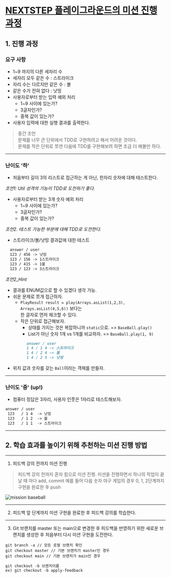# [NEXTSTEP 플레이그라운드의 미션 진행 과정](https://github.com/next-step/nextstep-docs/blob/master/playground/README.md)
## 1. 진행 과정
### 요구 사항
* 1~9 까지의 다른 세자리 수
* 세자리 모두 같은 수 : 스트라이크
* 자리 수는 다르지만 같은 수 : 볼
* 같은 수가 전혀 없다 : 낫띵
* 사용자로부터 받는 입력 예외 처리
  * 1~9 사이에 있는가?
  * 3글자인가?
  * 중복 값이 있는가?
* 사용자 입력에 대한 실행 결과를 출력한다.

> 중간 조언<br> 문제를 너무 큰 단위에서 TDD로 구현하려고 해서 어려운 것이다.<br>문제를 작은 단위로 쪼갠 다음에 TDD를 구현해보려 하면 조금 더 해볼만 하다.
---
### 난이도 '하'
* 처음부터 길이 3의 리스트로 접근하는 게 아닌, 한자리 숫자에 대해 테스트한다.


_조언1: Util 성격의 기능이 TDD로 도전하기 좋다._
* 사용자로부터 받는 3개 숫자 예외 처리
    * 1~9 사이에 있는가?
    * 3글자인가?
    * 중복 값이 있는가?

_조언2. 테스트 가능한 부분에 대해 TDD로 도전한다._
* 스트라이크/볼/낫띵 결과값에 대한 테스트
```markdown
  answer / user
  123 / 456 -> 낫띵
  123 / 156 -> 1스트라이크
  123 / 415 -> 1볼
  123 / 123 -> 3스트라이크
```
_조언2_Hint_
* 결과를 ENUM값으로 할 수 있겠다 생각 가능.
* 쉬운 문제로 쪼개 접근하자.
  * `PlayResult result = play(Arrays.asList(1,2,3), Arrays.asList(4,5,6))` 보다는<br>한 글자로 먼저 체크할 수 있다.
  * 작은 단위로 접근해보자.
    * 상태를 가지는 것은 복잡하니까 `static`으로. => `BaseBall.play()`
    * List가 아닌 숫자 1개 vs 1개를 비교하자. => `BaseBall.play(1, 9)`
  ```markdown
        answer / user
        1 4 / 1 4 -> 스트라이크
        1 4 / 2 4 -> 볼
        1 4 / 2 5 -> 낫띵
  ```
* 위치 값과 숫자를 갖는 `Ball`이라는 객체를 만들자. 

---
### 난이도 '중' (up!)
- 컴퓨터 정답은 3자리, 사용자 인풋은 1자리로 테스트해보자.
```markdown
answer / user
 123   / 1 4  -> 낫띵
 123   / 1 2  -> 볼
 123   / 1 1  -> 스트라이크
```






---
## 2. 학습 효과를 높이기 위해 추천하는 미션 진행 방법

---
1. 피드백 강의 전까지 미션 진행 
> 피드백 강의 전까지 혼자 힘으로 미션 진행. 미션을 진행하면서 하나의 작업이 끝날 때 마다 add, commit
> 예를 들어 다음 숫자 야구 게임의 경우 0, 1, 2단계까지 구현을 완료한 후 push

![mission baseball](https://raw.githubusercontent.com/next-step/nextstep-docs/master/playground/images/mission_baseball.png)

---
2. 피드백 앞 단계까지 미션 구현을 완료한 후 피드백 강의를 학습한다.

---
3. Git 브랜치를 master 또는 main으로 변경한 후 피드백을 반영하기 위한 새로운 브랜치를 생성한 후 처음부터 다시 미션 구현을 도전한다.

```
git branch -a // 모든 로컬 브랜치 확인
git checkout master // 기본 브랜치가 master인 경우
git checkout main // 기본 브랜치가 main인 경우

git checkout -b 브랜치이름
ex) git checkout -b apply-feedback
```
